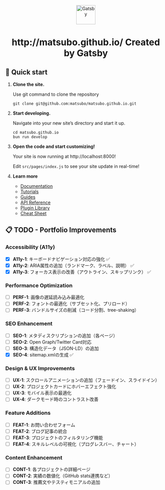 <p align="center">
  <a href="https://www.gatsbyjs.com/?utm_source=starter&utm_medium=readme&utm_campaign=minimal-starter">
    <img alt="Gatsby" src="https://www.gatsbyjs.com/Gatsby-Monogram.svg" width="60" />
  </a>
</p>
<h1 align="center">
  http://matsubo.github.io/ Created by Gatsby
</h1>

## 🚀 Quick start

1.  **Clone the site.**

    Use git command to clone the repository

    ```shell
    git clone git@github.com:matsubo/matsubo.github.io.git
    ```

2.  **Start developing.**

    Navigate into your new site’s directory and start it up.

    ```shell
    cd matsubo.github.io
    bun run develop
    ```

3.  **Open the code and start customizing!**

    Your site is now running at http://localhost:8000!

    Edit `src/pages/index.js` to see your site update in real-time!

4.  **Learn more**

    - [Documentation](https://www.gatsbyjs.com/docs/?utm_source=starter&utm_medium=readme&utm_campaign=minimal-starter)
    - [Tutorials](https://www.gatsbyjs.com/docs/tutorial/?utm_source=starter&utm_medium=readme&utm_campaign=minimal-starter)
    - [Guides](https://www.gatsbyjs.com/docs/how-to/?utm_source=starter&utm_medium=readme&utm_campaign=minimal-starter)
    - [API Reference](https://www.gatsbyjs.com/docs/api-reference/?utm_source=starter&utm_medium=readme&utm_campaign=minimal-starter)
    - [Plugin Library](https://www.gatsbyjs.com/plugins?utm_source=starter&utm_medium=readme&utm_campaign=minimal-starter)
    - [Cheat Sheet](https://www.gatsbyjs.com/docs/cheat-sheet/?utm_source=starter&utm_medium=readme&utm_campaign=minimal-starter)

## 📋 TODO - Portfolio Improvements

### Accessibility (A11y)
- [x] **A11y-1**: キーボードナビゲーション対応の強化 ✅
- [x] **A11y-2**: ARIA属性の追加（ランドマーク、ラベル、説明） ✅
- [x] **A11y-3**: フォーカス表示の改善（アウトライン、スキップリンク） ✅

### Performance Optimization
- [ ] **PERF-1**: 画像の遅延読み込み最適化
- [ ] **PERF-2**: フォントの最適化（サブセット化、プリロード）
- [ ] **PERF-3**: バンドルサイズの削減（コード分割、tree-shaking）

### SEO Enhancement
- [ ] **SEO-1**: メタディスクリプションの追加（各ページ）
- [ ] **SEO-2**: Open Graph/Twitter Card対応
- [ ] **SEO-3**: 構造化データ（JSON-LD）の追加
- [x] **SEO-4**: sitemap.xmlの生成 ✅

### Design & UX Improvements
- [ ] **UX-1**: スクロールアニメーションの追加（フェードイン、スライドイン）
- [ ] **UX-2**: プロジェクトカードにホバーエフェクト強化
- [ ] **UX-3**: モバイル表示の最適化
- [ ] **UX-4**: ダークモード時のコントラスト改善

### Feature Additions
- [ ] **FEAT-1**: お問い合わせフォーム
- [ ] **FEAT-2**: ブログ記事の統合
- [ ] **FEAT-3**: プロジェクトのフィルタリング機能
- [ ] **FEAT-4**: スキルレベルの可視化（プログレスバー、チャート）

### Content Enhancement
- [ ] **CONT-1**: 各プロジェクトの詳細ページ
- [ ] **CONT-2**: 実績の数値化（GitHub stats連携など）
- [ ] **CONT-3**: 推薦文やテスティモニアルの追加
